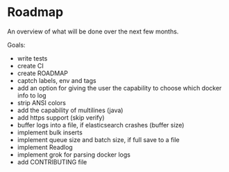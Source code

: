 # Roadmap

An overview of what will be done over the next few months.

Goals:

 * write tests
 * create CI
 * create ROADMAP
 * captch labels, env and tags
 * add an option for giving the user the capability to choose which docker info to log
 * strip ANSI colors
 * add the capability of multilines (java)
 * add https support (skip verify)
 * buffer logs into a file, if elasticsearch crashes (buffer size)
 * implement bulk inserts
 * implement queue size and batch size, if full save to a file
 * implement Readlog
 * implement grok for parsing docker logs
 * add CONTRIBUTING file
